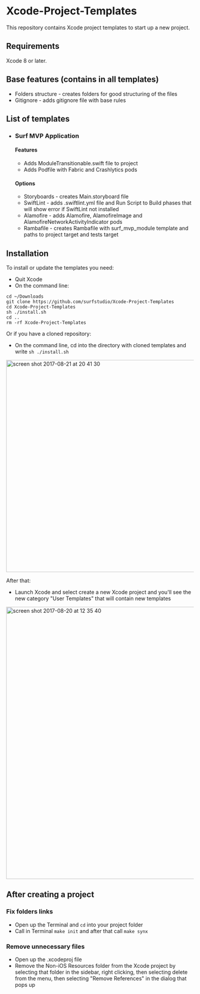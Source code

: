 # Xcode-Project-Templates
This repository contains Xcode project templates to start up a new project.

## Requirements
Xcode 8 or later. 

## Base features (contains in all templates)
* Folders structure - сreates folders for good structuring of the files
* Gitignore - adds gitignore file with base rules

## List of templates
* ### Surf MVP Application
  #### Features
  * Adds ModuleTransitionable.swift file to project
  * Adds Podfile with Fabric and Crashlytics pods
  #### Options
  * Storyboards - creates Main.storyboard file
  * SwiftLint - adds .swiftlint.yml file and Run Script to Build phases that will show error if SwiftLint not installed
  * Alamofire - adds Alamofire, AlamofireImage and AlamofireNetworkActivityIndicator pods
  * Rambafile - creates Rambafile with surf_mvp_module template and paths to project target and tests target

## Installation
To install or update the templates you need:
  * Quit Xcode
  * On the command line:
  ```
  cd ~/Downloads
  git clone https://github.com/surfstudio/Xcode-Project-Templates
  cd Xcode-Project-Templates
  sh ./install.sh
  cd ..
  rm -rf Xcode-Project-Templates
  ```
  Or if you have a cloned repository:
  * On the command line, cd into the directory with cloned templates and write `sh ./install.sh`
 <img width="569" alt="screen shot 2017-08-21 at 20 41 30" src="https://user-images.githubusercontent.com/11653316/29531419-241a33ea-86b1-11e7-8c7d-4b1e54e61f7a.png">

After that:
  * Launch Xcode and select create a new Xcode project and you'll see the new category "User Templates" that will contain new templates
  <img width="730" alt="screen shot 2017-08-20 at 12 35 40" src="https://user-images.githubusercontent.com/11653316/29493709-433ccf98-85a4-11e7-81cf-9d9565cdd56b.png">

## After creating a project
### Fix folders links
* Open up the Terminal and `cd` into your project folder
* Call in Terminal `make init` and after that call `make synx`
### Remove unnecessary files
* Open up the .xcodeproj file
* Remove the Non-iOS Resources folder from the Xcode project by selecting that folder in the sidebar, right clicking, then selecting delete from the menu, then selecting "Remove References" in the dialog that pops up
